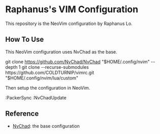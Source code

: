 # Raphanus's VIM Configuration

This repository is the NeoVim configuration by Raphanus Lo.

## How To Use

This NeoVim configuration uses NvChad as the base.

  git clone https://github.com/NvChad/NvChad "$HOME/.config/nvim" --depth 1
  git clone --recurse-submodules https://github.com/COLDTURNIP/vimrc.git "$HOME/.config/nvim/lua/custom"

Then setup the configuration in NeoVim.

  :PackerSync
  :NvChadUpdate

## Reference

* [NvChad](https://github.com/NvChad/NvChad): the base configuration
